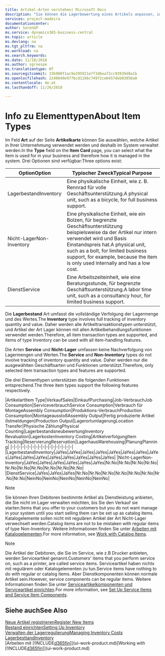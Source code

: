 ```yaml
---
title: Artikel-Arten verstehen| Microsoft Docs
description: "Sie können die Lagerbewertung eines Artikels anpassen, indem Sie die FIFO. oder \" Standard \"oder Durchschnittskostenmethode anwenden, z. B. wenn Artikelkosten für Gründe, die keine Transaktionen betreffen, ändern."
services: project-madeira
documentationcenter: 
author: SorenGP
ms.service: dynamics365-business-central
ms.topic: article
ms.devlang: na
ms.tgt_pltfrm: na
ms.workload: na
ms.search.keywords: 
ms.date: 11/18/2018
ms.author: sgroespe
ms.translationtype: HT
ms.sourcegitcommit: 33b900f1ac9e295921e7f3d6ea72cc93939d8a1b
ms.openlocfilehash: 2240840e977bcd1186c74972ce0457deb03058a0
ms.contentlocale: de-at
ms.lasthandoff: 11/26/2018

---
```

# <a name="about-item-types"></a><span data-ttu-id="11e78-103">Info zu Elementtypen</span><span class="sxs-lookup"><span data-stu-id="11e78-103">About Item Types</span></span>
<span data-ttu-id="11e78-104">Im Feld **Art** auf der Seite **Artikelkarte** können Sie auswählen, welche Artikel in Ihrer Unternehmung verwendet werden und deshalb im System verwaltet werden.</span><span class="sxs-lookup"><span data-stu-id="11e78-104">In the **Type** field on the **Item Card** page, you can select what the item is used for in your business and therefore how it is managed in the system.</span></span> <span data-ttu-id="11e78-105">Drei Optionen sind verfügbar:</span><span class="sxs-lookup"><span data-stu-id="11e78-105">Three options exist:</span></span>

|<span data-ttu-id="11e78-106">Option</span><span class="sxs-lookup"><span data-stu-id="11e78-106">Option</span></span>|<span data-ttu-id="11e78-107">Typischer Zweck</span><span class="sxs-lookup"><span data-stu-id="11e78-107">Typical Purpose</span></span>|
|------|-----------|
|<span data-ttu-id="11e78-108">Lagerbestand</span><span class="sxs-lookup"><span data-stu-id="11e78-108">Inventory</span></span>|<span data-ttu-id="11e78-109">Eine physikalische Einheit, wie z. B. Rennrad für volle Geschäftsunterstützung.</span><span class="sxs-lookup"><span data-stu-id="11e78-109">A physical unit, such as a bicycle, for full business support.</span></span>|
|<span data-ttu-id="11e78-110">Nicht-Lager</span><span class="sxs-lookup"><span data-stu-id="11e78-110">Non-Inventory</span></span>|<span data-ttu-id="11e78-111">Eine physikalische Einheit, wie ein Bolzen, für begrenzte Geschäftsunterstützung beispielsweise da der Artikel nur intern verwendet wird und Basis Einstandspreis hat.</span><span class="sxs-lookup"><span data-stu-id="11e78-111">A physical unit, such as a bolt, for limited business support, for example, because the item is only used internally and has a low cost.</span></span>|
|<span data-ttu-id="11e78-112">Dienst</span><span class="sxs-lookup"><span data-stu-id="11e78-112">Service</span></span>|<span data-ttu-id="11e78-113">Eine Arbeitszeiteinheit, wie eine Beratungsstunde, für begrenzte Geschäftsunterstützung.</span><span class="sxs-lookup"><span data-stu-id="11e78-113">A labor time unit, such as a consultancy hour, for limited business support.</span></span>|

<span data-ttu-id="11e78-114">Die **Lagerbestand** Art umfasst die vollständige Verfolgung der Lagermenge und des Wertes.</span><span class="sxs-lookup"><span data-stu-id="11e78-114">The **Inventory** type involves full tracking of inventory quantity and value.</span></span> <span data-ttu-id="11e78-115">Daher werden alle Artikeltransaktionstypen unterstützt, und Artikel der Art Lager können mit allen Artikelbehandlungsfunktionen verwendet werden.</span><span class="sxs-lookup"><span data-stu-id="11e78-115">Therefore, all item transaction types are supported, and items of type Inventory can be used with all item-handling features.</span></span>

<span data-ttu-id="11e78-116">Die Arten **Service** und **Nicht-Lager** umfassen keine Nachverfolgung von Lagermengen und Werten.</span><span class="sxs-lookup"><span data-stu-id="11e78-116">The **Service** and **Non-Inventory** types do not involve tracking of inventory quantity and value.</span></span> <span data-ttu-id="11e78-117">Daher werden nur die ausgewählten Geschäftsarten und Funktionen unterstützt.</span><span class="sxs-lookup"><span data-stu-id="11e78-117">Therefore, only selected item transaction types and features are supported.</span></span>

<span data-ttu-id="11e78-118">Die drei Elementtypen unterstützen die folgenden Funktionen entsprechend.</span><span class="sxs-lookup"><span data-stu-id="11e78-118">The three item types support the following features respectively.</span></span>

|<span data-ttu-id="11e78-119">Artikelart</span><span class="sxs-lookup"><span data-stu-id="11e78-119">Item Type</span></span>|<span data-ttu-id="11e78-120">Verkauf</span><span class="sxs-lookup"><span data-stu-id="11e78-120">Sales</span></span>|<span data-ttu-id="11e78-121">Einkauf</span><span class="sxs-lookup"><span data-stu-id="11e78-121">Purchasing</span></span>|<span data-ttu-id="11e78-122">Job-Verbrauch</span><span class="sxs-lookup"><span data-stu-id="11e78-122">Job Consumption</span></span>|<span data-ttu-id="11e78-123">Serviceverbrauch</span><span class="sxs-lookup"><span data-stu-id="11e78-123">Service Consumption</span></span>|<span data-ttu-id="11e78-124">Verbrauch für Montage</span><span class="sxs-lookup"><span data-stu-id="11e78-124">Assembly Consumption</span></span>|<span data-ttu-id="11e78-125">Produktions-Verbrauch</span><span class="sxs-lookup"><span data-stu-id="11e78-125">Production Consumption</span></span>|<span data-ttu-id="11e78-126">Montageausstoß</span><span class="sxs-lookup"><span data-stu-id="11e78-126">Assembly Output</span></span>|<span data-ttu-id="11e78-127">Fertig produzierte Artikel (Istmeldungen)</span><span class="sxs-lookup"><span data-stu-id="11e78-127">Production Output</span></span>|<span data-ttu-id="11e78-128">Lagerortumlagerung</span><span class="sxs-lookup"><span data-stu-id="11e78-128">Location Transfer</span></span>|<span data-ttu-id="11e78-129">Physische Zählung</span><span class="sxs-lookup"><span data-stu-id="11e78-129">Physical Counting</span></span>|<span data-ttu-id="11e78-130">Lagerbestandsneubewertung</span><span class="sxs-lookup"><span data-stu-id="11e78-130">Inventory Revaluation</span></span>|<span data-ttu-id="11e78-131">Lagerkosten</span><span class="sxs-lookup"><span data-stu-id="11e78-131">Inventory Costing</span></span>|<span data-ttu-id="11e78-132">Artikelverfolgung</span><span class="sxs-lookup"><span data-stu-id="11e78-132">Item Tracking</span></span>|<span data-ttu-id="11e78-133">Reservierung</span><span class="sxs-lookup"><span data-stu-id="11e78-133">Reservation</span></span>|<span data-ttu-id="11e78-134">Lagerhaus</span><span class="sxs-lookup"><span data-stu-id="11e78-134">Warehousing</span></span>|<span data-ttu-id="11e78-135">Planung</span><span class="sxs-lookup"><span data-stu-id="11e78-135">Planning</span></span>|
|-|-|-|-|-|-|-|-|-|-|-|-|-|-|-|-|-|-|
|<span data-ttu-id="11e78-136">Lagerbestand</span><span class="sxs-lookup"><span data-stu-id="11e78-136">Inventory</span></span>|<span data-ttu-id="11e78-137">Ja</span><span class="sxs-lookup"><span data-stu-id="11e78-137">Yes</span></span>|<span data-ttu-id="11e78-138">Ja</span><span class="sxs-lookup"><span data-stu-id="11e78-138">Yes</span></span>|<span data-ttu-id="11e78-139">Ja</span><span class="sxs-lookup"><span data-stu-id="11e78-139">Yes</span></span>|<span data-ttu-id="11e78-140">Ja</span><span class="sxs-lookup"><span data-stu-id="11e78-140">Yes</span></span>|<span data-ttu-id="11e78-141">Ja</span><span class="sxs-lookup"><span data-stu-id="11e78-141">Yes</span></span>|<span data-ttu-id="11e78-142">Ja</span><span class="sxs-lookup"><span data-stu-id="11e78-142">Yes</span></span>|<span data-ttu-id="11e78-143">Ja</span><span class="sxs-lookup"><span data-stu-id="11e78-143">Yes</span></span>|<span data-ttu-id="11e78-144">Ja</span><span class="sxs-lookup"><span data-stu-id="11e78-144">Yes</span></span>|<span data-ttu-id="11e78-145">Ja</span><span class="sxs-lookup"><span data-stu-id="11e78-145">Yes</span></span>|<span data-ttu-id="11e78-146">Ja</span><span class="sxs-lookup"><span data-stu-id="11e78-146">Yes</span></span>|<span data-ttu-id="11e78-147">Ja</span><span class="sxs-lookup"><span data-stu-id="11e78-147">Yes</span></span>|<span data-ttu-id="11e78-148">Ja</span><span class="sxs-lookup"><span data-stu-id="11e78-148">Yes</span></span>|<span data-ttu-id="11e78-149">Ja</span><span class="sxs-lookup"><span data-stu-id="11e78-149">Yes</span></span>|<span data-ttu-id="11e78-150">Ja</span><span class="sxs-lookup"><span data-stu-id="11e78-150">Yes</span></span>|<span data-ttu-id="11e78-151">Ja</span><span class="sxs-lookup"><span data-stu-id="11e78-151">Yes</span></span>|<span data-ttu-id="11e78-152">Ja</span><span class="sxs-lookup"><span data-stu-id="11e78-152">Yes</span></span>|
|<span data-ttu-id="11e78-153">Nicht-Lager</span><span class="sxs-lookup"><span data-stu-id="11e78-153">Non-Inventory</span></span>|<span data-ttu-id="11e78-154">Ja</span><span class="sxs-lookup"><span data-stu-id="11e78-154">Yes</span></span>|<span data-ttu-id="11e78-155">Ja</span><span class="sxs-lookup"><span data-stu-id="11e78-155">Yes</span></span>|<span data-ttu-id="11e78-156">Ja</span><span class="sxs-lookup"><span data-stu-id="11e78-156">Yes</span></span>|<span data-ttu-id="11e78-157">Ja</span><span class="sxs-lookup"><span data-stu-id="11e78-157">Yes</span></span>|<span data-ttu-id="11e78-158">Ja</span><span class="sxs-lookup"><span data-stu-id="11e78-158">Yes</span></span>|<span data-ttu-id="11e78-159">Ja</span><span class="sxs-lookup"><span data-stu-id="11e78-159">Yes</span></span>|<span data-ttu-id="11e78-160">Nr.</span><span class="sxs-lookup"><span data-stu-id="11e78-160">No</span></span>|<span data-ttu-id="11e78-161">Nr.</span><span class="sxs-lookup"><span data-stu-id="11e78-161">No</span></span>|<span data-ttu-id="11e78-162">Nr.</span><span class="sxs-lookup"><span data-stu-id="11e78-162">No</span></span>|<span data-ttu-id="11e78-163">Nr.</span><span class="sxs-lookup"><span data-stu-id="11e78-163">No</span></span>|<span data-ttu-id="11e78-164">Nr.</span><span class="sxs-lookup"><span data-stu-id="11e78-164">No</span></span>|<span data-ttu-id="11e78-165">Nr.</span><span class="sxs-lookup"><span data-stu-id="11e78-165">No</span></span>|<span data-ttu-id="11e78-166">Nr.</span><span class="sxs-lookup"><span data-stu-id="11e78-166">No</span></span>|<span data-ttu-id="11e78-167">Nr.</span><span class="sxs-lookup"><span data-stu-id="11e78-167">No</span></span>|<span data-ttu-id="11e78-168">Nr.</span><span class="sxs-lookup"><span data-stu-id="11e78-168">No</span></span>|<span data-ttu-id="11e78-169">Nr.</span><span class="sxs-lookup"><span data-stu-id="11e78-169">No</span></span>|
|<span data-ttu-id="11e78-170">Dienst</span><span class="sxs-lookup"><span data-stu-id="11e78-170">Service</span></span>|<span data-ttu-id="11e78-171">Ja</span><span class="sxs-lookup"><span data-stu-id="11e78-171">Yes</span></span>|<span data-ttu-id="11e78-172">Ja</span><span class="sxs-lookup"><span data-stu-id="11e78-172">Yes</span></span>|<span data-ttu-id="11e78-173">Ja</span><span class="sxs-lookup"><span data-stu-id="11e78-173">Yes</span></span>|<span data-ttu-id="11e78-174">Nr.</span><span class="sxs-lookup"><span data-stu-id="11e78-174">No</span></span>|<span data-ttu-id="11e78-175">Nr.</span><span class="sxs-lookup"><span data-stu-id="11e78-175">No</span></span>|<span data-ttu-id="11e78-176">Nr.</span><span class="sxs-lookup"><span data-stu-id="11e78-176">No</span></span>|<span data-ttu-id="11e78-177">Nr.</span><span class="sxs-lookup"><span data-stu-id="11e78-177">No</span></span>|<span data-ttu-id="11e78-178">Nr.</span><span class="sxs-lookup"><span data-stu-id="11e78-178">No</span></span>|<span data-ttu-id="11e78-179">Nr.</span><span class="sxs-lookup"><span data-stu-id="11e78-179">No</span></span>|<span data-ttu-id="11e78-180">Nr.</span><span class="sxs-lookup"><span data-stu-id="11e78-180">No</span></span>|<span data-ttu-id="11e78-181">Nr.</span><span class="sxs-lookup"><span data-stu-id="11e78-181">No</span></span>|<span data-ttu-id="11e78-182">Nein</span><span class="sxs-lookup"><span data-stu-id="11e78-182">No</span></span>|<span data-ttu-id="11e78-183">Nein</span><span class="sxs-lookup"><span data-stu-id="11e78-183">No</span></span>|<span data-ttu-id="11e78-184">Nein</span><span class="sxs-lookup"><span data-stu-id="11e78-184">No</span></span>|<span data-ttu-id="11e78-185">Nein</span><span class="sxs-lookup"><span data-stu-id="11e78-185">No</span></span>|<span data-ttu-id="11e78-186">Nein</span><span class="sxs-lookup"><span data-stu-id="11e78-186">No</span></span>|

> [!NOTE]
> <span data-ttu-id="11e78-187">Sie können Ihren Debitoren bestimmte Artikel als Dienstleistung anbieten, die Sie nicht im Lager verwalten möchten, bis Sie den Verkauf sie starten.</span><span class="sxs-lookup"><span data-stu-id="11e78-187">Items that you offer to your customers but you do not want manage in your system until you start selling them can be set up as catalog items.</span></span> <span data-ttu-id="11e78-188">Katalogelemente sollen nicht mit regulären Artikel der Art Nicht-Lager verwechselt werden.</span><span class="sxs-lookup"><span data-stu-id="11e78-188">Catalog items are not to be mistaken with regular items of type Non-Inventory.</span></span> <span data-ttu-id="11e78-189">Weitere Informationen finden Sie unter [Arbeiten mit Katalogelementen](inventory-how-work-nonstock-items.md).</span><span class="sxs-lookup"><span data-stu-id="11e78-189">For more information, see [Work with Catalog Items](inventory-how-work-nonstock-items.md).</span></span>

> [!NOTE]
> <span data-ttu-id="11e78-190">Die Artikel der Debitoren, die Sie im Service, wie z.B Drucker anbieten, werden Serviceartikel genannt.</span><span class="sxs-lookup"><span data-stu-id="11e78-190">Customers' items that you perform service on, such as a printer, are called service items.</span></span> <span data-ttu-id="11e78-191">Serviceartikel haben nichts mit regulärem oder Katalogelementen zu tun.</span><span class="sxs-lookup"><span data-stu-id="11e78-191">Service items have nothing to do with regular or catalog items.</span></span> <span data-ttu-id="11e78-192">Aber Dienstkomponenten können normale Artikel sein.</span><span class="sxs-lookup"><span data-stu-id="11e78-192">However, service components can be regular items.</span></span> <span data-ttu-id="11e78-193">Weitere Informationen finden Sie unter [Serviceartikelkomponenten und Serviceartikel einrichten](service-how-setup-service-items.md).</span><span class="sxs-lookup"><span data-stu-id="11e78-193">For more information, see [Set Up Service Items and Service Item Components](service-how-setup-service-items.md).</span></span>

## <a name="see-also"></a><span data-ttu-id="11e78-194">Siehe auch</span><span class="sxs-lookup"><span data-stu-id="11e78-194">See Also</span></span>
[<span data-ttu-id="11e78-195">Neue Artikel registrieren</span><span class="sxs-lookup"><span data-stu-id="11e78-195">Register New Items</span></span>](inventory-how-register-new-items.md)  
[<span data-ttu-id="11e78-196">Bestand einrichten</span><span class="sxs-lookup"><span data-stu-id="11e78-196">Setting Up Inventory</span></span>](inventory-setup-inventory.md)  
[<span data-ttu-id="11e78-197">Verwalten der Lagerregulierung</span><span class="sxs-lookup"><span data-stu-id="11e78-197">Managing Inventory Costs</span></span>](finance-manage-inventory-costs.md)  
[<span data-ttu-id="11e78-198">Lagerbesttand</span><span class="sxs-lookup"><span data-stu-id="11e78-198">Inventory</span></span>](inventory-manage-inventory.md)  
<span data-ttu-id="11e78-199">[Arbeiten mit [!INCLUDE[d365fin](includes/d365fin_md.md)]](ui-work-product.md)</span><span class="sxs-lookup"><span data-stu-id="11e78-199">[Working with [!INCLUDE[d365fin](includes/d365fin_md.md)]](ui-work-product.md)</span></span>

